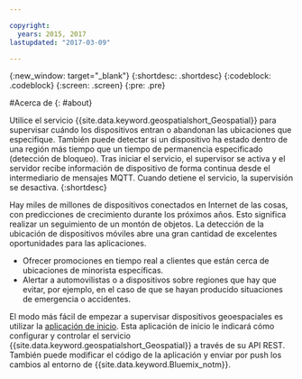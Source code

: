 ```yaml
---

copyright:
  years: 2015, 2017
lastupdated: "2017-03-09"

---
```


<!-- Attribute definitions -->
{:new_window: target="_blank"}
{:shortdesc: .shortdesc}
{:codeblock: .codeblock}
{:screen: .screen}
{:pre: .pre}

#Acerca de
{: #about}


Utilice el servicio {{site.data.keyword.geospatialshort_Geospatial}} para supervisar cuándo los dispositivos entran o abandonan las ubicaciones que especifique. También puede detectar si un dispositivo ha estado dentro de una región más tiempo que un tiempo de permanencia especificado (detección de bloqueo). Tras iniciar el servicio, el supervisor se activa y el servidor recibe información de dispositivo de forma continua desde el intermediario de mensajes MQTT. Cuando detiene el servicio, la supervisión se desactiva.
{:shortdesc}


Hay miles de millones de dispositivos conectados en Internet de las cosas, con predicciones de crecimiento durante los próximos años. Esto significa realizar un seguimiento de un montón de objetos. La detección de la ubicación de dispositivos móviles abre una gran cantidad de excelentes oportunidades para las aplicaciones.

* Ofrecer promociones en tiempo real a clientes que están cerca de ubicaciones de minorista específicas.
* Alertar a automovilistas o a dispositivos sobre regiones que hay que evitar, por ejemplo, en el caso de que se hayan producido situaciones de emergencia o accidentes.


El modo más fácil de empezar a supervisar dispositivos geoespaciales es utilizar la [aplicación de inicio](https://www.ibm.com/developerworks/library/mo-monitordevices-app/index.html). Esta aplicación de inicio le indicará cómo configurar y controlar el servicio {{site.data.keyword.geospatialshort_Geospatial}} a través de su API REST. También puede modificar el código de la aplicación y enviar por push los cambios al entorno de {{site.data.keyword.Bluemix_notm}}.
